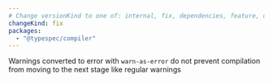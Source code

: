 ```yaml
---
# Change versionKind to one of: internal, fix, dependencies, feature, deprecation, breaking
changeKind: fix
packages:
  - "@typespec/compiler"
---
```


Warnings converted to error with `warn-as-error` do not prevent compilation from moving to the next stage like regular warnings
